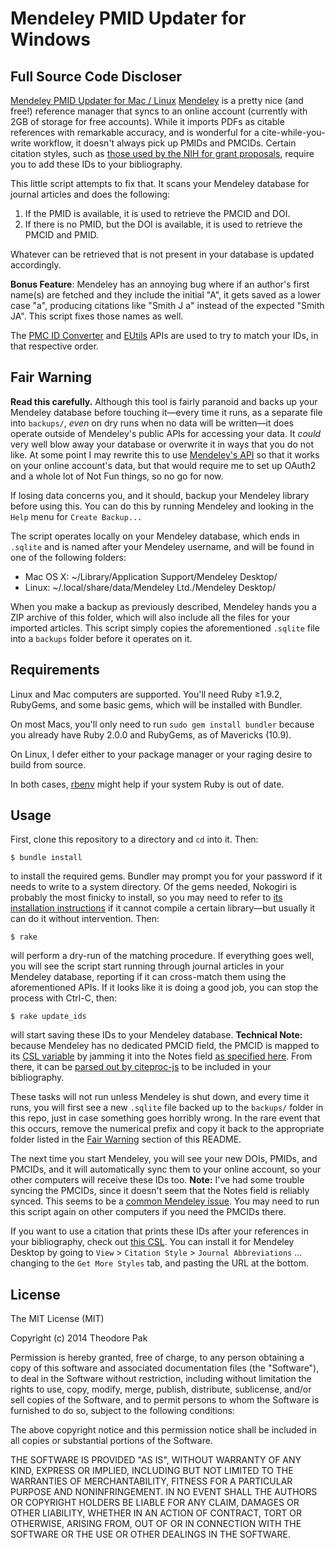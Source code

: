 # Mendeley PMID Updater for Windows

## Full Source Code Discloser

[Mendeley PMID Updater for Mac / Linux](https://github.com/powerpak/mendeley-pmid-updater)
[Mendeley](http://www.mendeley.com/) is a pretty nice (and free!) reference manager that syncs to an online account (currently with 2GB of  storage for free accounts).  While it imports PDFs as citable references with remarkable accuracy, and is wonderful for a cite-while-you-write workflow, it doesn't always pick up PMIDs and PMCIDs.  Certain citation styles, such as [those used by the NIH for grant proposals](http://publicaccess.nih.gov/include-pmcid-citations.htm), require you to add these IDs to your bibliography.

This little script attempts to fix that.  It scans your Mendeley database for journal articles and does the following:

1. If the PMID is available, it is used to retrieve the PMCID and DOI.
2. If there is no PMID, but the DOI is available, it is used to retrieve the PMCID and PMID.

Whatever can be retrieved that is not present in your database is updated accordingly.

**Bonus Feature**: Mendeley has an annoying bug where if an author's first name(s) are fetched and they include the initial "A", it gets saved as a lower case "a", producing citations like "Smith J a" instead of the expected "Smith JA". This script fixes those names as well.

The [PMC ID Converter](http://www.ncbi.nlm.nih.gov/pmc/tools/id-converter-api/) and [EUtils](http://www.ncbi.nlm.nih.gov/books/NBK25501/) APIs are used to try to match your IDs, in that respective order.

## Fair Warning

**Read this carefully.** Although this tool is fairly paranoid and backs up your Mendeley database before touching it—every time it runs, as a separate file into `backups/`, *even* on dry runs when no data will be written—it does operate outside of Mendeley's public APIs for accessing your data.  It *could* very well blow away your database or overwrite it in ways that you do not like.  At some point I may rewrite this to use [Mendeley's API](http://dev.mendeley.com/slate/) so that it works on your online account's data, but that would require me to set up OAuth2 and a whole lot of Not Fun things, so no go for now.

If losing data concerns you, and it should, backup your Mendeley library before using this.  You can do this by running Mendeley and looking in the `Help` menu for `Create Backup...`

The script operates locally on your Mendeley database, which ends in `.sqlite` and is named after your Mendeley username, and will be found in one of the following folders:

* Mac OS X: ~/Library/Application Support/Mendeley Desktop/
* Linux: ~/.local/share/data/Mendeley Ltd./Mendeley Desktop/

When you make a backup as previously described, Mendeley hands you a ZIP archive of this folder, which will also include all the files for your imported articles.  This script simply copies the aforementioned `.sqlite` file into a `backups` folder before it operates on it.

## Requirements

Linux and Mac computers are supported.  You'll need Ruby ≥1.9.2, RubyGems, and some basic gems, which will be installed with Bundler.

On most Macs, you'll only need to run `sudo gem install bundler` because you already have Ruby 2.0.0 and RubyGems, as of Mavericks (10.9).

On Linux, I defer either to your package manager or your raging desire to build from source.

In both cases, [rbenv](https://github.com/sstephenson/rbenv) might help if your system Ruby is out of date.

## Usage

First, clone this repository to a directory and `cd` into it.  Then:

    $ bundle install

to install the required gems.  Bundler may prompt you for your password if it needs to write to a system directory.  Of the gems needed, Nokogiri is probably the most finicky to install, so you may need to refer to [its installation instructions](http://nokogiri.org/tutorials/installing_nokogiri.html) if it cannot compile a certain library—but usually it can do it without intervention.  Then:

    $ rake

will perform a dry-run of the matching procedure.  If everything goes well, you will see the script start running through journal articles in your Mendeley database, reporting if it can cross-match them using the aforementioned APIs.  If it looks like it is doing a good job, you can stop the process with Ctrl-C, then:

    $ rake update_ids

will start saving these IDs to your Mendeley database.  **Technical Note:** because Mendeley has no dedicated PMCID field, the PMCID is mapped to its [CSL variable](http://citationstyles.org/downloads/specification.html#standard-variables) by jamming it into the Notes field [as specified here](http://support.mendeley.com/customer/portal/articles/723677-adding-new-variables-to-my-citation-style).  From there, it can be [parsed out by citeproc-js](http://gsl-nagoya-u.net/http/pub/citeproc-doc.html#supplementary-fields) to be included in your bibliography.

These tasks will not run unless Mendeley is shut down, and every time it runs, you will first see a new `.sqlite` file backed up to the `backups/` folder in this repo, just in case something goes horribly wrong.  In the rare event that this occurs, remove the numerical prefix and copy it back to the appropriate folder listed in the [Fair Warning](#fair-warning) section of this README.

The next time you start Mendeley, you will see your new DOIs, PMIDs, and PMCIDs, and it will automatically sync them to your online account, so your other computers will receive these IDs too.  **Note:** I've had some trouble syncing the PMCIDs, since it doesn't seem that the Notes field is reliably synced.  This seems to be a [common Mendeley issue](http://support.mendeley.com/customer/portal/questions/476985-synchronizing-notes-between-desktops).  You may need to run this script again on other computers if you need the PMCIDs there.

If you want to use a citation that prints these IDs after your references in your bibliography, check out [this CSL](http://csl.mendeley.com/styles/100600971/national-library-of-medicine-grant-proposals-9).  You can install it for Mendeley Desktop by going to `View` > `Citation Style` > `Journal Abbreviations` ... changing to the `Get More Styles` tab, and pasting the URL at the bottom.

## License

The MIT License (MIT)

Copyright (c) 2014 Theodore Pak

Permission is hereby granted, free of charge, to any person obtaining a copy
of this software and associated documentation files (the "Software"), to deal
in the Software without restriction, including without limitation the rights
to use, copy, modify, merge, publish, distribute, sublicense, and/or sell
copies of the Software, and to permit persons to whom the Software is
furnished to do so, subject to the following conditions:

The above copyright notice and this permission notice shall be included in
all copies or substantial portions of the Software.

THE SOFTWARE IS PROVIDED "AS IS", WITHOUT WARRANTY OF ANY KIND, EXPRESS OR
IMPLIED, INCLUDING BUT NOT LIMITED TO THE WARRANTIES OF MERCHANTABILITY,
FITNESS FOR A PARTICULAR PURPOSE AND NONINFRINGEMENT. IN NO EVENT SHALL THE
AUTHORS OR COPYRIGHT HOLDERS BE LIABLE FOR ANY CLAIM, DAMAGES OR OTHER
LIABILITY, WHETHER IN AN ACTION OF CONTRACT, TORT OR OTHERWISE, ARISING FROM,
OUT OF OR IN CONNECTION WITH THE SOFTWARE OR THE USE OR OTHER DEALINGS IN
THE SOFTWARE.
